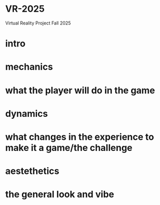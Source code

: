 # VR-2025
Virtual Reality Project Fall 2025

# intro 


# mechanics
# what the player will do in the game 

# dynamics
# what changes in the experience to make it a game/the challenge

# aestethetics
# the general look and vibe 
